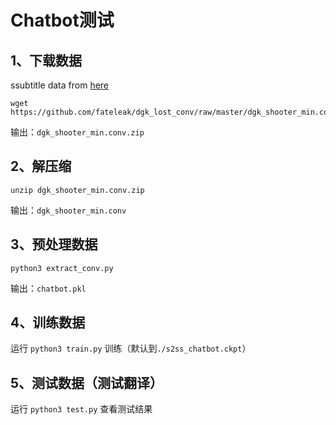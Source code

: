 
# Chatbot测试

## 1、下载数据

ssubtitle data from [here](https://github.com/fateleak/dgk_lost_conv)

```
wget https://github.com/fateleak/dgk_lost_conv/raw/master/dgk_shooter_min.conv.zip
```

输出：`dgk_shooter_min.conv.zip`

## 2、解压缩

```
unzip dgk_shooter_min.conv.zip
```

输出：`dgk_shooter_min.conv`

## 3、预处理数据

```
python3 extract_conv.py
```

输出：`chatbot.pkl`

## 4、训练数据

运行 `python3 train.py` 训练（默认到`./s2ss_chatbot.ckpt`）

## 5、测试数据（测试翻译）

运行 `python3 test.py` 查看测试结果
